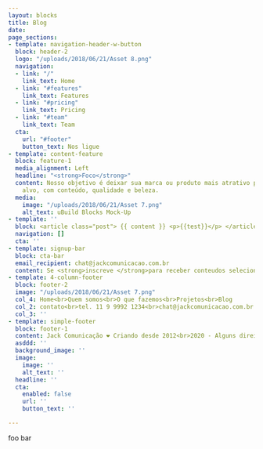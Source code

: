 ```yaml
---
layout: blocks
title: Blog
date: 
page_sections:
- template: navigation-header-w-button
  block: header-2
  logo: "/uploads/2018/06/21/Asset 8.png"
  navigation:
  - link: "/"
    link_text: Home
  - link: "#features"
    link_text: Features
  - link: "#pricing"
    link_text: Pricing
  - link: "#team"
    link_text: Team
  cta:
    url: "#footer"
    button_text: Nos ligue
- template: content-feature
  block: feature-1
  media_alignment: Left
  headline: "<strong>Foco</strong>"
  content: Nosso objetivo é deixar sua marca ou produto mais atrativo para seu público
    alvo, com conteúdo, qualidade e beleza.
  media:
    image: "/uploads/2018/06/21/Asset 7.png"
    alt_text: uBuild Blocks Mock-Up
- template: ''
  block: <article class="post"> {{ content }} <p>{{test}}</p> </article>
  navigation: []
  cta: ''
- template: signup-bar
  block: cta-bar
  email_recipient: chat@jackcomunicacao.com.br
  content: Se <strong>inscreve </strong>para receber conteudos selecionados.
- template: 4-column-footer
  block: footer-2
  image: "/uploads/2018/06/21/Asset 7.png"
  col_4: Home<br>Quem somos<br>O que fazemos<br>Projetos<br>Blog
  col_2: contato<br>tel. 11 9 9992 1234<br>chat@jackcomunicacao.com.br
  col_3: ''
- template: simple-footer
  block: footer-1
  content: Jack Comunicação ❤︎ Criando desde 2012<br>2020 - Alguns direitos reservados.
  asddd: ''
  background_image: ''
  image:
    image: ''
    alt_text: ''
  headline: ''
  cta:
    enabled: false
    url: ''
    button_text: ''

---
```

foo bar